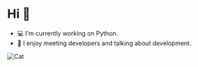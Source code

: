 # Hi 👋

- 💻 I’m currently working on Python.
- 🙌 I enjoy meeting developers and talking about development.

![Cat](https://github.githubassets.com/images/mona-whisper.gif)
